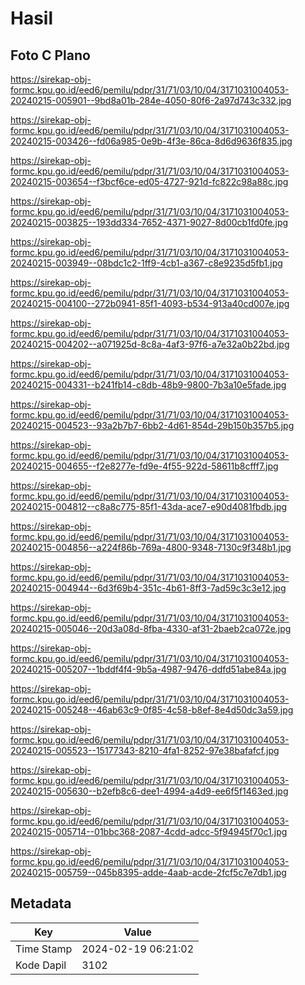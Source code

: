 # Hasil

## Foto C Plano

https://sirekap-obj-formc.kpu.go.id/eed6/pemilu/pdpr/31/71/03/10/04/3171031004053-20240215-005901--9bd8a01b-284e-4050-80f6-2a97d743c332.jpg

https://sirekap-obj-formc.kpu.go.id/eed6/pemilu/pdpr/31/71/03/10/04/3171031004053-20240215-003426--fd06a985-0e9b-4f3e-86ca-8d6d9636f835.jpg

https://sirekap-obj-formc.kpu.go.id/eed6/pemilu/pdpr/31/71/03/10/04/3171031004053-20240215-003654--f3bcf6ce-ed05-4727-921d-fc822c98a88c.jpg

https://sirekap-obj-formc.kpu.go.id/eed6/pemilu/pdpr/31/71/03/10/04/3171031004053-20240215-003825--193dd334-7652-4371-9027-8d00cb1fd0fe.jpg

https://sirekap-obj-formc.kpu.go.id/eed6/pemilu/pdpr/31/71/03/10/04/3171031004053-20240215-003949--08bdc1c2-1ff9-4cb1-a367-c8e9235d5fb1.jpg

https://sirekap-obj-formc.kpu.go.id/eed6/pemilu/pdpr/31/71/03/10/04/3171031004053-20240215-004100--272b0941-85f1-4093-b534-913a40cd007e.jpg

https://sirekap-obj-formc.kpu.go.id/eed6/pemilu/pdpr/31/71/03/10/04/3171031004053-20240215-004202--a071925d-8c8a-4af3-97f6-a7e32a0b22bd.jpg

https://sirekap-obj-formc.kpu.go.id/eed6/pemilu/pdpr/31/71/03/10/04/3171031004053-20240215-004331--b241fb14-c8db-48b9-9800-7b3a10e5fade.jpg

https://sirekap-obj-formc.kpu.go.id/eed6/pemilu/pdpr/31/71/03/10/04/3171031004053-20240215-004523--93a2b7b7-6bb2-4d61-854d-29b150b357b5.jpg

https://sirekap-obj-formc.kpu.go.id/eed6/pemilu/pdpr/31/71/03/10/04/3171031004053-20240215-004655--f2e8277e-fd9e-4f55-922d-58611b8cfff7.jpg

https://sirekap-obj-formc.kpu.go.id/eed6/pemilu/pdpr/31/71/03/10/04/3171031004053-20240215-004812--c8a8c775-85f1-43da-ace7-e90d4081fbdb.jpg

https://sirekap-obj-formc.kpu.go.id/eed6/pemilu/pdpr/31/71/03/10/04/3171031004053-20240215-004856--a224f86b-769a-4800-9348-7130c9f348b1.jpg

https://sirekap-obj-formc.kpu.go.id/eed6/pemilu/pdpr/31/71/03/10/04/3171031004053-20240215-004944--6d3f69b4-351c-4b61-8ff3-7ad59c3c3e12.jpg

https://sirekap-obj-formc.kpu.go.id/eed6/pemilu/pdpr/31/71/03/10/04/3171031004053-20240215-005046--20d3a08d-8fba-4330-af31-2baeb2ca072e.jpg

https://sirekap-obj-formc.kpu.go.id/eed6/pemilu/pdpr/31/71/03/10/04/3171031004053-20240215-005207--1bddf4f4-9b5a-4987-9476-ddfd51abe84a.jpg

https://sirekap-obj-formc.kpu.go.id/eed6/pemilu/pdpr/31/71/03/10/04/3171031004053-20240215-005248--46ab63c9-0f85-4c58-b8ef-8e4d50dc3a59.jpg

https://sirekap-obj-formc.kpu.go.id/eed6/pemilu/pdpr/31/71/03/10/04/3171031004053-20240215-005523--15177343-8210-4fa1-8252-97e38bafafcf.jpg

https://sirekap-obj-formc.kpu.go.id/eed6/pemilu/pdpr/31/71/03/10/04/3171031004053-20240215-005630--b2efb8c6-dee1-4994-a4d9-ee6f5f1463ed.jpg

https://sirekap-obj-formc.kpu.go.id/eed6/pemilu/pdpr/31/71/03/10/04/3171031004053-20240215-005714--01bbc368-2087-4cdd-adcc-5f94945f70c1.jpg

https://sirekap-obj-formc.kpu.go.id/eed6/pemilu/pdpr/31/71/03/10/04/3171031004053-20240215-005759--045b8395-adde-4aab-acde-2fcf5c7e7db1.jpg


## Metadata

| Key        | Value               |
| ---------- | ------------------- |
| Time Stamp | 2024-02-19 06:21:02 |
| Kode Dapil | 3102                |



